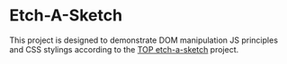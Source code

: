 # Etch-A-Sketch

This project is designed to demonstrate DOM manipulation JS principles and CSS stylings according to the [TOP etch-a-sketch][1] project.

[1]: https://www.theodinproject.com/paths/foundations/courses/foundations/lessons/etch-a-sketch-project
